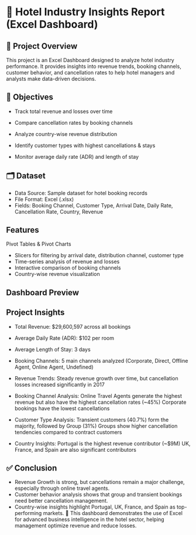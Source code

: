 # 🏨 Hotel Industry Insights Report (Excel Dashboard)

## 📌 Project Overview

This project is an Excel Dashboard designed to analyze hotel industry performance.
It provides insights into revenue trends, booking channels, customer behavior, and cancellation rates to help hotel managers and analysts make data-driven decisions.

## 🎯 Objectives

- Track total revenue and losses over time

- Compare cancellation rates by booking channels

- Analyze country-wise revenue distribution

- Identify customer types with highest cancellations & stays

- Monitor average daily rate (ADR) and length of stay

## 🗂️ Dataset
- Data Source: Sample dataset for hotel booking records
- File Format: Excel (.xlsx)
- Fields: Booking Channel, Customer Type, Arrival Date, Daily Rate, Cancellation Rate, Country, Revenue

## Features

Pivot Tables & Pivot Charts
- Slicers for filtering by arrival date, distribution channel, customer type
- Time-series analysis of revenue and losses
- Interactive comparison of booking channels
- Country-wise revenue visualization

## Dashboard Preview

## Project Insights

- Total Revenue: $29,600,597 across all bookings

- Average Daily Rate (ADR): $102 per room

- Average Length of Stay: 3 days

- Booking Channels: 5 main channels analyzed (Corporate, Direct, Offline Agent, Online Agent, Undefined)

- Revenue Trends:
Steady revenue growth over time, but cancellation losses increased significantly in 2017

- Booking Channel Analysis:
Online Travel Agents generate the highest revenue but also have the highest cancellation rates (~45%)
Corporate bookings have the lowest cancellations

- Customer Type Analysis:
Transient customers (40.7%) form the majority, followed by Group (31%)
Groups show higher cancellation tendencies compared to contract customers

- Country Insights:
Portugal is the highest revenue contributor (~$9M)
UK, France, and Spain are also significant contributors

## ✅ Conclusion
- Revenue Growth is strong, but cancellations remain a major challenge, especially through online travel agents.
- Customer behavior analysis shows that group and transient bookings need better cancellation management.
- Country-wise insights highlight Portugal, UK, France, and Spain as top-performing markets.
  📌 This dashboard demonstrates the use of Excel for advanced business intelligence in the hotel sector, helping management optimize revenue and reduce losses.
